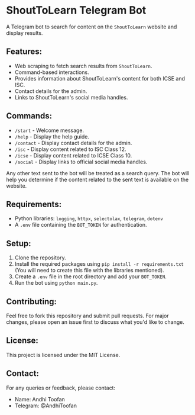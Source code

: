 # ShoutToLearn Telegram Bot

A Telegram bot to search for content on the `ShoutToLearn` website and display results.

## Features:

- Web scraping to fetch search results from `ShoutToLearn`.
- Command-based interactions.
- Provides information about ShoutToLearn's content for both ICSE and ISC.
- Contact details for the admin.
- Links to ShoutToLearn's social media handles.

## Commands:

- `/start` - Welcome message.
- `/help` - Display the help guide.
- `/contact` - Display contact details for the admin.
- `/isc` - Display content related to ISC Class 12.
- `/icse` - Display content related to ICSE Class 10.
- `/social` - Display links to official social media handles.

Any other text sent to the bot will be treated as a search query. The bot will help you determine if the content related to the sent text is available on the website.

## Requirements:

- Python libraries: `logging`, `httpx`, `selectolax`, `telegram`, `dotenv`
- A `.env` file containing the `BOT_TOKEN` for authentication.

## Setup:

1. Clone the repository.
2. Install the required packages using `pip install -r requirements.txt` (You will need to create this file with the libraries mentioned).
3. Create a `.env` file in the root directory and add your `BOT_TOKEN`.
4. Run the bot using `python main.py`.

## Contributing:

Feel free to fork this repository and submit pull requests. For major changes, please open an issue first to discuss what you'd like to change.

## License:

This project is licensed under the MIT License.

## Contact:

For any queries or feedback, please contact:
- Name: Andhi Toofan
- Telegram: @AndhiToofan
